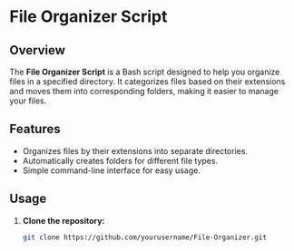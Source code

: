 # File Organizer Script

## Overview

The **File Organizer Script** is a Bash script designed to help you organize files in a specified directory. It categorizes files based on their extensions and moves them into corresponding folders, making it easier to manage your files.

## Features

- Organizes files by their extensions into separate directories.
- Automatically creates folders for different file types.
- Simple command-line interface for easy usage.

## Usage

1. **Clone the repository:**

   ```bash
   git clone https://github.com/yourusername/File-Organizer.git

